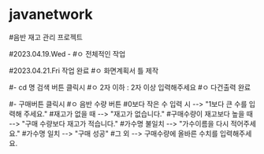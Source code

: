 # javanetwork

#음반 재고 관리 프로젝트



#2023.04.19.Wed - 
#ㅇ 전체적인 작업

#2023.04.21.Fri 작업 완료
#ㅇ 화면계획서 틀 제작

#- cd 명 검색 버튼 클릭시
#ㅇ 2자 이하 : 2자 이상 입력해주세요
#ㅇ 다건출력 완료

#- 구매버튼 클릭시
#ㅇ 음반 수량 버튼
#0보다 작은 수 입력 시 --> "1보다 큰 수를 입력해 주세요."
#재고가 없을 때 --> "재고가 없습니다."
#구매수량이 재고보다 높을 때 --> "구매 수량보다 재고가 적습니다."
#가수명 불일치 --> "가수이름을 다시 적어주세요."
#가수명 일치 --> "구매 성공"
#그 외 --> 구매수량에 올바른 수치를 입력해주세요.
